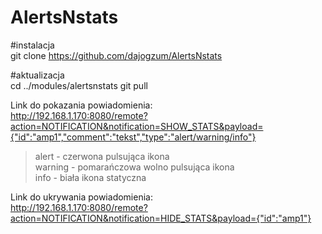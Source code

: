 # AlertsNstats

#instalacja<br>
git clone https://github.com/dajogzum/AlertsNstats

#aktualizacja<br>
cd ../modules/alertsnstats
git pull

Link do pokazania powiadomienia:<br>
http://192.168.1.170:8080/remote?action=NOTIFICATION&notification=SHOW_STATS&payload={"id":"amp1","comment":"tekst","type":"alert/warning/info"}

> alert - czerwona pulsująca ikona<br>
> warning - pomarańczowa wolno pulsująca ikona<br>
> info - biała ikona statyczna<br>

Link do ukrywania powiadomienia:<br>
http://192.168.1.170:8080/remote?action=NOTIFICATION&notification=HIDE_STATS&payload={"id":"amp1"}
